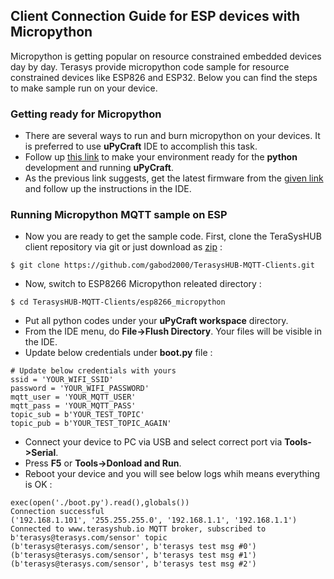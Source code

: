 ## Client Connection Guide for ESP devices with Micropython
Micropython is getting popular on resource constrained embedded devices day by day. Terasys provide micropython code sample for resource constrained devices like ESP826 and ESP32.
Below you can find the steps to make sample run on your device.
### Getting ready for Micropython
* There are several ways to run and burn micropython on your devices. It is preferred to use **uPyCraft** IDE to accomplish this task.
* Follow up [this link](https://randomnerdtutorials.com/getting-started-micropython-esp32-esp8266/) to make your environment ready for the **python** development and running **uPyCraft**.
* As the previous link suggests, get the latest firmware from the [given link](https://randomnerdtutorials.com/flash-upload-micropython-firmware-esp32-esp8266/) and follow up the instructions in the IDE.
### Running Micropython MQTT sample on ESP 
* Now you are ready to get the sample code. First, clone the TeraSysHUB client repository via git or just download as [zip](https://github.com/gabod2000/TerasysHUB-MQTT-Clients) :
```
$ git clone https://github.com/gabod2000/TerasysHUB-MQTT-Clients.git
```
* Now, switch to ESP8266 Micropython releated directory :
```
$ cd TerasysHUB-MQTT-Clients/esp8266_micropython
```
* Put all python codes under your **uPyCraft workspace** directory.
* From the IDE menu, do **File->Flush Directory**. Your files will be visible in the IDE.
* Update below credentials under **boot.py** file :
```
# Update below credentials with yours
ssid = 'YOUR_WIFI_SSID'
password = 'YOUR_WIFI_PASSWORD'
mqtt_user = 'YOUR_MQTT_USER'
mqtt_pass = 'YOUR_MQTT_PASS'
topic_sub = b'YOUR_TEST_TOPIC'
topic_pub = b'YOUR_TEST_TOPIC_AGAIN'
```
* Connect your device to PC via USB and select correct port via **Tools->Serial**.
* Press **F5** or **Tools->Donload and Run**. 
* Reboot your device and you will see below logs whih means everything is OK : 
```
exec(open('./boot.py').read(),globals())
Connection successful
('192.168.1.101', '255.255.255.0', '192.168.1.1', '192.168.1.1')
Connected to www.terasyshub.io MQTT broker, subscribed to b'terasys@terasys.com/sensor' topic
(b'terasys@terasys.com/sensor', b'terasys test msg #0')
(b'terasys@terasys.com/sensor', b'terasys test msg #1')
(b'terasys@terasys.com/sensor', b'terasys test msg #2')
```